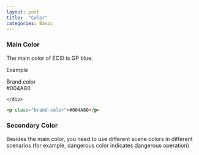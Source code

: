 ```yaml
---
layout: post
title:  "Color"
categories: Basic
---
```


### Main Color
The main color of ECSI is GP blue.
<div class="panel panel-success">
    <div class="panel-heading">Example</div>
    <div class="panel-body">
        <p class="demo-color-box">Brand color <br> #004A80</p>

    </div>
</div>

```html
<p class="brand-color">#004A80</p>
```


### Secondary Color
Besides the main color, you need to use different scene colors in different scenarios (for example, dangerous color indicates dangerous operation)